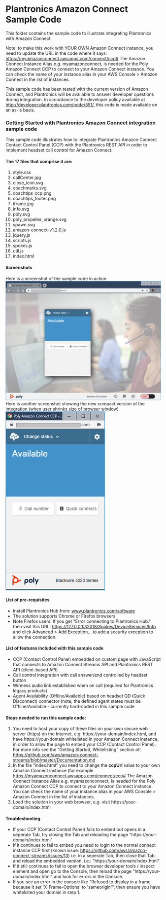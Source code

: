 # Plantronics Amazon Connect Sample Code
This folder contains the sample code to illustrate integrating Plantronics with Amazon Connect.

Note: to make this work with YOUR OWN Amazon Connect instance, you need to update the URL in the code where it says: https://myamazonconnect.awsapps.com/connect/ccp#
The Amazon Connect Instance Alias e.g. myamazonconnect, is needed for the Poly Amazon Connect CCP to connect to your Amazon Connect instance. You can check the name of your instance alias in your AWS Console > Amazon Connect in the list of instances.

This sample code has been tested with the current version of Amazon Connect, and Plantronics will be available to answer developer questions during integration.  In accordance to the developer policy available at http://developer.plantronics.com/node/551/, this code is made available on an as-is basis.

### Getting Started with Plantronics Amazon Connect integration sample code
This sample code illustrates how to integrate Plantronics Amazon Connect Contact Control Panel (CCP) with the Plantronics REST API in order to implement headset call control for Amazon Connect.
#### The 17 files that comprise it are:
1. style.css
2. callCenter.jpg
3. close_icon.svg
4. coachmarks.svg
5. coachtips_ccp.png
6. coachtips_footer.png
7. iframe.jpg
8. info.svg
9. poly.svg
10. poly_propeller_orange.svg
11. spawn.svg
12. amazon-connect-v1.2.0.js
13. jquery.js
14. scripts.js
15. spokes.js
16. util.js
17. index.html
#### Screenshots
Here is a screenshot of the sample code in action
![Here is a screenshot of the sample code in action](Plantronics%20Amazon%20Connect%20Sample%20Code.png "Here is a screenshot of the sample code in action")
Here is another screenshot showing the new compact version of the integration (when user shrinks size of browser window)
![Here is another screenshot showing the new compact version of the integration (when user shrinks size of browser window)](Plantronics%20Amazon%20Connect%20Sample%20Code%202.png "Here is another screenshot showing the new compact version of the integration (when user shrinks size of browser window)")
#### List of pre-requisites
* Install Plantronics Hub from: www.plantronics.com/software
* The solution supports Chrome or Firefox browsers
* Note Firefox users: If you get "Error connecting to Plantronics Hub." then visit this URL: https://127.0.0.1:32018/Spokes/DeviceServices/Info and click Advanced > Add Exception... to add a security exception to allow the connection.
#### List of features included with this sample code
* CCP (Contact Control Panel) embedded on custom page with JavaScript that connects to Amazon Connect Streams API and Plantronics REST API (client-based API)
* Call control integration with call answer/end controlled by headset button
* Wireless audio link established when on call (required for Plantronics legacy products)
* Agent Availability (Offline/Available) based on headset QD (Quick Disconnect) connector (note, the defined agent states must be Offline/Available - currently hard-coded in this sample code
#### Steps needed to run this sample code:
1. You need to host your copy of these files on your own secure web server (https) on the Internet, e.g. https://your-domain/index.html, and have https://your-domain whitelisted in your Amazon Connect instance, in order to allow the page to embed your CCP (Contact Control Panel). For more info see the “Getting Started, Whitelisting” section of: https://github.com/aws/amazon-connect-streams/blob/master/Documentation.md 
2. In the file "index.html" you need to change the **ccpUrl** value to your own Amazon Connect instance (for example https://myamazonconnect.awsapps.com/connect/ccp# 
The Amazon Connect Instance Alias e.g. myamazonconnect, is needed for the Poly Amazon Connect CCP to connect to your Amazon Connect instance. You can check the name of your instance alias in your AWS Console > Amazon Connect in the list of instances.
3. Load the solution in your web browser, e.g. visit https://your-domain/index.html
#### Troubleshooting
* If your CCP (Contact Control Panel) fails to embed but opens in a seperate Tab, try closing the Tab and reloading the page "https://your-domain/index.html". 
* If it continues to fail to embed you need to login to the normal connect instance CCP first (known issue: https://github.com/aws/amazon-connect-streams/issues/13) i.e. in a seperate Tab, then close that Tab and reload the embedded version, i.e.: "https://your-domain/index.html".
* If it still continues to fail to open the browser developer tools / inspect element and open go to the Console, then reload the page "https://your-domain/index.html" and look for errors in the Console.
* If you see an error in the console like "Refused to display in a frame because it set 'X-Frame-Options' to 'sameorigin'", then ensure you have whitelisted your domain in step 1.
